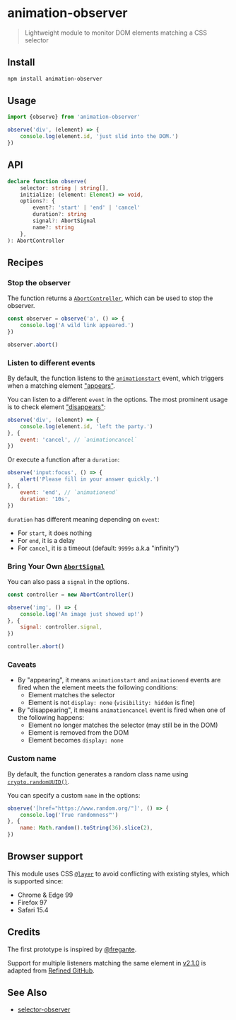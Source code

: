 # animation-observer

> Lightweight module to monitor DOM elements matching a CSS selector

## Install

```sh
npm install animation-observer
```

## Usage

```js
import {observe} from 'animation-observer'

observe('div', (element) => {
	console.log(element.id, 'just slid into the DOM.')
})
```

## API

```ts
declare function observe(
	selector: string | string[],
	initialize: (element: Element) => void,
	options?: {
		event?: 'start' | 'end' | 'cancel'
		duration?: string
		signal?: AbortSignal
		name?: string
	},
): AbortController
```

## Recipes

### Stop the observer

The function returns a [`AbortController`](https://developer.mozilla.org/docs/Web/API/AbortController), which can be used to stop the observer.

```js
const observer = observe('a', () => {
	console.log('A wild link appeared.')
})

observer.abort()
```

### Listen to different events

By default, the function listens to the [`animationstart`](https://developer.mozilla.org/docs/Web/API/Element/animationstart_event) event, which triggers when a matching element ["appears"](#caveats).

You can listen to a different `event` in the options. The most prominent usage is to check element ["disappears"](#caveats):

<!-- prettier-ignore -->
```js
observe('div', (element) => {
	console.log(element.id, 'left the party.')
}, {
	event: 'cancel', // `animationcancel`
})
```

Or execute a function after a `duration`:

<!-- prettier-ignore -->
```js
observe('input:focus', () => {
	alert('Please fill in your answer quickly.')
}, {
	event: 'end', // `animationend`
	duration: '10s',
})
```

`duration` has different meaning depending on `event`:

- For `start`, it does nothing
- For `end`, it is a delay
- For `cancel`, it is a timeout (default: `9999s` a.k.a "infinity")

### Bring Your Own [`AbortSignal`](https://developer.mozilla.org/docs/Web/API/AbortSignal)

You can also pass a `signal` in the options.

<!-- prettier-ignore -->
```js
const controller = new AbortController()

observe('img', () => {
	console.log('An image just showed up!')
}, {
	signal: controller.signal,
})

controller.abort()
```

### Caveats

- By "appearing", it means `animationstart` and `animationend` events are fired when the element meets the following conditions:
  - Element matches the selector
  - Element is not `display: none` (`visibility: hidden` is fine)
- By "disappearing", it means `animationcancel` event is fired when one of the following happens:
  - Element no longer matches the selector (may still be in the DOM)
  - Element is removed from the DOM
  - Element becomes `display: none`

### Custom name

By default, the function generates a random class name using [`crypto.randomUUID()`](https://developer.mozilla.org/docs/Web/API/Crypto/randomUUID).

You can specify a custom `name` in the options:

<!-- prettier-ignore -->
```js
observe('[href="https://www.random.org/"]', () => {
	console.log('True randomness™️')
}, {
	name: Math.random().toString(36).slice(2),
})
```

## Browser support

This module uses CSS [`@layer`](https://developer.mozilla.org/docs/Web/CSS/@layer) to avoid conflicting with existing styles, which is supported since:

- Chrome & Edge 99
- Firefox 97
- Safari 15.4

## Credits

The first prototype is inspired by [@fregante](https://github.com/refined-github/refined-github/issues/5874#issuecomment-1200341987).

Support for multiple listeners matching the same element in [v2.1.0](https://github.com/kidonng/animation-observer/releases/tag/v2.1.0) is adapted from [Refined GitHub](https://github.com/refined-github/refined-github/pull/5886/files#diff-4512860ff8f9959a9b0b03bf0fc10f6bf704930bb48148d04c6a70ff8d500629).

## See Also

- [selector-observer](https://github.com/josh/selector-observer)
